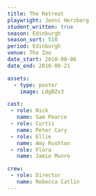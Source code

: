 ```yaml
---
title: The Retreat
playwright: Jenni Herzberg
student_written: true
season: Edinburgh
season_sort: 510
period: Edinburgh
venue: The Zoo
date_start: 2010-08-06
date_end: 2010-08-21

assets:
  - type: poster
    image: LdgBZv3

cast:
 - role: Nick
   name: Sam Pearce
 - role: Curtis
   name: Peter Cary
 - role: Ellie
   name: Amy Rushton
 - role: Flora
   name: Jamie Munro

crew:
 - role: Director
   name: Rebecca Catlin
---
```

